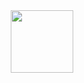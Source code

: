 <div id="header" align="center">
  <img src="https://giphy.com/stickers/cartoon-computer-laptop-MxZKME5mbgeXckKp14" width="100"/>
</div>

